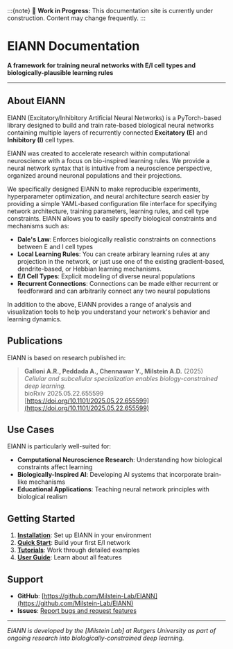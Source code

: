 :::{note}
🚧 **Work in Progress:** This documentation site is currently under construction. Content may change frequently.
:::


# EIANN Documentation

**A framework for training neural networks with E/I cell types and biologically-plausible learning rules**

---

## About EIANN

EIANN (Excitatory/Inhibitory Artificial Neural Networks) is a PyTorch-based library designed to build and train rate-based biological neural networks containing multiple layers of recurrently connected **Excitatory (E)** and **Inhibitory (I)** cell types.

EIANN was created to accelerate research within computational neuroscience with a focus on bio-inspired learning rules. We provide a neural network syntax that is intuitive from a neuroscience perspective, organized around neuronal populations and their projections. 

We specifically designed EIANN to make reproducible experiments, hyperparameter optimization, and neural architecture search easier by providing a simple YAML-based configuration file interface for specifying network architecture, training parameters, learning rules, and cell type constraints. EIANN allows you to easily specify biological constraints and mechanisms such as:

- **Dale's Law**: Enforces biologically realistic constraints on connections between E and I cell types
- **Local Learning Rules**: You can create arbirary learning rules at any projection in the network, or just use one of the existing gradient-based, dendrite-based, or Hebbian learning mechanisms.
- **E/I Cell Types**: Explicit modeling of diverse neural populations
- **Recurrent Connections**: Connections can be made either recurrent or feedforward and can arbitrarily connect any two neural populations

In addition to the above, EIANN provides a range of analysis and visualization tools to help you understand your network's behavior and learning dynamics.

## Publications
EIANN is based on research published in:

> **Galloni A.R., Peddada A., Chennawar Y., Milstein A.D.** (2025)  
> *Cellular and subcellular specialization enables biology-constrained deep learning.*  
> bioRxiv 2025.05.22.655599  
> [https://doi.org/10.1101/2025.05.22.655599](https://doi.org/10.1101/2025.05.22.655599)


<!-- ## Quick Example

```python
import eiann
import yaml

# Load network configuration
with open('config.yaml', 'r') as f:
    config = yaml.safe_load(f)

# Create and train network
network = eiann.create_network(config)
network.train(data_loader, epochs=100)

# Analyze results
network.analyze_connectivity()
network.plot_learning_dynamics()
``` -->

## Use Cases

EIANN is particularly well-suited for:

- **Computational Neuroscience Research**: Understanding how biological constraints affect learning
- **Biologically-Inspired AI**: Developing AI systems that incorporate brain-like mechanisms  
- **Educational Applications**: Teaching neural network principles with biological realism


## Getting Started

1. **[Installation](installation.md)**: Set up EIANN in your environment
2. **[Quick Start](quickstart.ipynb)**: Build your first E/I network
3. **[Tutorials](tutorials/mnist_example.ipynb)**: Work through detailed examples
4. **[User Guide](user_guide/basic_usage.ipynb)**: Learn about all features

## Support

- **GitHub**: [https://github.com/Milstein-Lab/EIANN](https://github.com/Milstein-Lab/EIANN)
- **Issues**: [Report bugs and request features](https://github.com/Milstein-Lab/EIANN/issues)

---

*EIANN is developed by the [Milstein Lab] at Rutgers University as part of ongoing research into biologically-constrained deep learning.*
